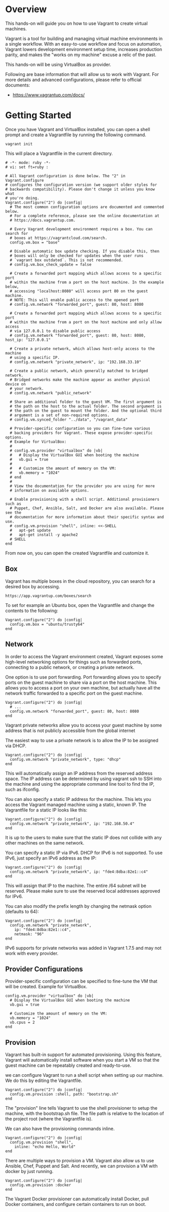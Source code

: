 # Overview
This hands-on will guide you on how to use Vagrant to create virtual machines.

Vagrant is a tool for building and managing virtual machine environments in a single workflow. With an easy-to-use workflow and focus on automation, Vagrant lowers development environment setup time, increases production parity, and makes the "works on my machine" excuse a relic of the past.

This hands-on will be using VirtualBox as provider.

Following are base information that will allow us to work with Vagrant. For more details and advanced configurations, please refer to official documents:

- https://www.vagrantup.com/docs/

# Getting Started
Once you have Vagrant and VirtualBox installed, you can open a shell prompt and create a Vagrantfile by running the following command.

```
vagrant init
```

This will place a Vagrantfile in the current directory.

```
# -*- mode: ruby -*-
# vi: set ft=ruby :

# All Vagrant configuration is done below. The "2" in Vagrant.configure
# configures the configuration version (we support older styles for
# backwards compatibility). Please don't change it unless you know what
# you're doing.
Vagrant.configure("2") do |config|
  # The most common configuration options are documented and commented below.
  # For a complete reference, please see the online documentation at
  # https://docs.vagrantup.com.

  # Every Vagrant development environment requires a box. You can search for
  # boxes at https://vagrantcloud.com/search.
  config.vm.box = "base"

  # Disable automatic box update checking. If you disable this, then
  # boxes will only be checked for updates when the user runs
  # `vagrant box outdated`. This is not recommended.
  # config.vm.box_check_update = false

  # Create a forwarded port mapping which allows access to a specific port
  # within the machine from a port on the host machine. In the example below,
  # accessing "localhost:8080" will access port 80 on the guest machine.
  # NOTE: This will enable public access to the opened port
  # config.vm.network "forwarded_port", guest: 80, host: 8080

  # Create a forwarded port mapping which allows access to a specific port
  # within the machine from a port on the host machine and only allow access
  # via 127.0.0.1 to disable public access
  # config.vm.network "forwarded_port", guest: 80, host: 8080, host_ip: "127.0.0.1"

  # Create a private network, which allows host-only access to the machine
  # using a specific IP.
  # config.vm.network "private_network", ip: "192.168.33.10"

  # Create a public network, which generally matched to bridged network.
  # Bridged networks make the machine appear as another physical device on
  # your network.
  # config.vm.network "public_network"

  # Share an additional folder to the guest VM. The first argument is
  # the path on the host to the actual folder. The second argument is
  # the path on the guest to mount the folder. And the optional third
  # argument is a set of non-required options.
  # config.vm.synced_folder "../data", "/vagrant_data"

  # Provider-specific configuration so you can fine-tune various
  # backing providers for Vagrant. These expose provider-specific options.
  # Example for VirtualBox:
  #
  # config.vm.provider "virtualbox" do |vb|
  #   # Display the VirtualBox GUI when booting the machine
  #   vb.gui = true
  #
  #   # Customize the amount of memory on the VM:
  #   vb.memory = "1024"
  # end
  #
  # View the documentation for the provider you are using for more
  # information on available options.

  # Enable provisioning with a shell script. Additional provisioners such as
  # Puppet, Chef, Ansible, Salt, and Docker are also available. Please see the
  # documentation for more information about their specific syntax and use.
  # config.vm.provision "shell", inline: <<-SHELL
  #   apt-get update
  #   apt-get install -y apache2
  # SHELL
end
```

From now on, you can open the created Vagrantfile and customize it.

## Box
Vagrant has multiple boxes in the cloud repository, you can search for a desired box by accessing.

```
https://app.vagrantup.com/boxes/search
```

To set for example an Ubuntu box, open the Vagrantfile and change the contents to the following:

```
Vagrant.configure("2") do |config|
  config.vm.box = "ubuntu/trusty64"
end
```

## Network
In order to access the Vagrant environment created, Vagrant exposes some high-level networking options for things such as forwarded ports, connecting to a public network, or creating a private network.

One option is to use port forwarding. Port forwarding allows you to specify ports on the guest machine to share via a port on the host machine. This allows you to access a port on your own machine, but actually have all the network traffic forwarded to a specific port on the guest machine.

```
Vagrant.configure("2") do |config|
  # ...
  config.vm.network "forwarded_port", guest: 80, host: 8080
end
```

Vagrant private networks allow you to access your guest machine by some address that is not publicly accessible from the global internet

The easiest way to use a private network is to allow the IP to be assigned via DHCP.

```
Vagrant.configure("2") do |config|
  config.vm.network "private_network", type: "dhcp"
end
```

This will automatically assign an IP address from the reserved address space. The IP address can be determined by using vagrant ssh to SSH into the machine and using the appropriate command line tool to find the IP, such as ifconfig.

You can also specify a static IP address for the machine. This lets you access the Vagrant managed machine using a static, known IP. The Vagrantfile for a static IP looks like this:

```
Vagrant.configure("2") do |config|
  config.vm.network "private_network", ip: "192.168.50.4"
end
```

It is up to the users to make sure that the static IP does not collide with any other machines on the same network.

You can specify a static IP via IPv6. DHCP for IPv6 is not supported. To use IPv6, just specify an IPv6 address as the IP:

```
Vagrant.configure("2") do |config|
  config.vm.network "private_network", ip: "fde4:8dba:82e1::c4"
end
```

This will assign that IP to the machine. The entire /64 subnet will be reserved. Please make sure to use the reserved local addresses approved for IPv6.

You can also modify the prefix length by changing the netmask option (defaults to 64):

```
Vagrant.configure("2") do |config|
  config.vm.network "private_network",
    ip: "fde4:8dba:82e1::c4",
    netmask: "96"
end
```

IPv6 supports for private networks was added in Vagrant 1.7.5 and may not work with every provider.

## Provider Configurations
Provider-specific configuration can be specified to fine-tune the VM that will be created. Example for VirtualBox.

```
config.vm.provider "virtualbox" do |vb|
  # Display the VirtualBox GUI when booting the machine
  vb.gui = true

  # Customize the amount of memory on the VM:
  vb.memory = "1024"
  vb.cpus = 2
end
```

## Provision
Vagrant has built-in support for automated provisioning. Using this feature, Vagrant will automatically install software when you start a VM so that the guest machine can be repeatably created and ready-to-use.

we can configure Vagrant to run a shell script when setting up our machine. We do this by editing the Vagrantfile.

```
Vagrant.configure("2") do |config|
  config.vm.provision :shell, path: "bootstrap.sh"
end
```

The "provision" line tells Vagrant to use the shell provisioner to setup the machine, with the bootstrap.sh file. The file path is relative to the location of the project root (where the Vagrantfile is).

We can also have the provisioning commands inline.

```
Vagrant.configure("2") do |config|
  config.vm.provision "shell",
    inline: "echo Hello, World"
end
```

There are multiple ways to provision a VM. Vagrant also allow us to use Ansible, Chef, Puppet and Salt. And recently, we can provision a VM with docker by just running.

```
Vagrant.configure("2") do |config|
  config.vm.provision :docker
end
```

The Vagrant Docker provisioner can automatically install Docker, pull Docker containers, and configure certain containers to run on boot.
